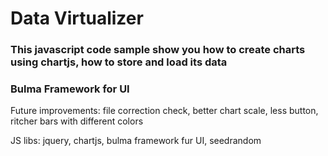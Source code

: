 # Data Virtualizer 
### This javascript code sample show you how to create charts using chartjs, how to store and load its data
### Bulma Framework for UI 

Future improvements: file correction check, better chart scale, less button, ritcher bars with different colors

JS libs: jquery, chartjs, bulma framework fur UI, seedrandom
